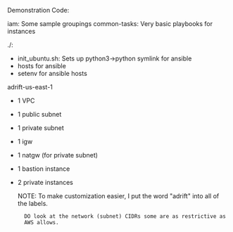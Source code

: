 Demonstration Code:

iam: Some sample groupings
common-tasks: Very basic playbooks for instances

./:
 - init_ubuntu.sh: Sets up python3->python symlink for ansible
 - hosts for ansible
 - setenv for ansible hosts

adrift-us-east-1
- 1 VPC
- 1 public subnet
- 1 private subnet
- 1 igw 
- 1 natgw (for private subnet)
- 1 bastion instance
- 2 private instances

  NOTE: To make customization easier, I put the word "adrift" into all of the
        labels. 

        DO look at the network (subnet) CIDRs some are as restrictive as 
        AWS allows.
